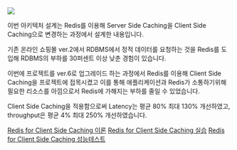 <img src="https://github.com/garlicpollpoll/Architecture/assets/86602266/f9fd8831-4b9c-4d0a-8451-238332e2e6eb">

이번 아키텍처 설계는 Redis를 이용해 Server Side Caching을 Client Side Caching으로 변경하는 과정에서 설계한 내용입니다. 

기존 온라인 쇼핑몰 ver.2에서 RDBMS에서 정적 데이터를 요청하는 것을 Redis를 도입해 RDBMS의 부하를 30퍼센트 이상 낮춘 경험이 있습니다. 

이번에 프로젝트를 ver.6로 업그레이드 하는 과정에서 Redis를 이용해 Client Side Caching을 프로젝트에 접목시켰고 이를 통해 애플리케이션과 Redis가 소통하기위해 필요한 리소스를 아낌으로서 Redis에 가해지는 부하를 줄일 수 있었습니다. 

Client Side Caching을 적용함으로써 Latency는 평균 80% 최대 130% 개선하였고, throughput은 평균 4% 최대 250% 개선하였습니다.

[Redis for Client Side Caching 이론](https://coding-review.tistory.com/524)
[Redis for Client Side Caching 실습](https://coding-review.tistory.com/525)
[Redis for Client Side Caching 성능테스트](https://coding-review.tistory.com/528)
